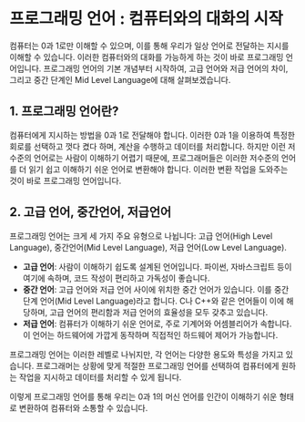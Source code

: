 # 프로그래밍 언어 : 컴퓨터와의 대화의 시작

컴퓨터는 0과 1로만 이해할 수 있으며, 이를 통해 우리가 일상 언어로 전달하는 지시를 이해할 수 있습니다. 이러한 컴퓨터와의 대화를 가능하게 하는 것이 바로 프로그래밍 언어입니다. 프로그래밍 언어의 기본 개념부터 시작하여, 고급 언어와 저급 언어의 차이, 그리고 중간 단계인 Mid Level Language에 대해 살펴보겠습니다.

## **1. 프로그래밍 언어란?**

컴퓨터에게 지시하는 방법을 0과 1로 전달해야 합니다. 이러한 0과 1을 이용하여 특정한 회로를 선택하고 껏다 켰다 하며, 계산을 수행하고 데이터를 처리합니다. 하지만 이런 저수준의 언어로는 사람이 이해하기 어렵기 때문에, 프로그래머들은 이러한 저수준의 언어를 더 읽기 쉽고 이해하기 쉬운 언어로 변환해야 합니다. 이러한 변환 작업을 도와주는 것이 바로 프로그래밍 언어입니다.

## **2. 고급 언어, 중간언어, 저급언어**

프로그래밍 언어는 크게 세 가지 주요 유형으로 나뉩니다: 고급 언어(High Level Language), 중간언어(Mid Level Language), 저급 언어(Low Level Language). 

- **고급 언어**: 사람이 이해하기 쉽도록 설계된 언어입니다. 파이썬, 자바스크립트 등이 여기에 속하며, 코드 작성이 편리하고 가독성이 좋습니다.
- **중간 언어**: 고급 언어와 저급 언어 사이에 위치한 중간 언어가 있습니다. 이를 중간 단계 언어(Mid Level Language)라고 합니다. C나 C++와 같은 언어들이 이에 해당하며, 고급 언어의 편리함과 저급 언어의 효율성을 모두 갖추고 있습니다.
- **저급 언어**: 컴퓨터가 이해하기 쉬운 언어로, 주로 기계어와 어셈블리어가 속합니다. 이 언어는 하드웨어에 가깝게 동작하며 직접적인 하드웨어 제어가 가능합니다.

프로그래밍 언어는 이러한 레벨로 나뉘지만, 각 언어는 다양한 용도와 특성을 가지고 있습니다. 프로그래머는 상황에 맞게 적절한 프로그래밍 언어를 선택하여 컴퓨터에게 원하는 작업을 지시하고 데이터를 처리할 수 있게 됩니다.

이렇게 프로그래밍 언어를 통해 우리는 0과 1의 머신 언어를 인간이 이해하기 쉬운 형태로 변환하여 컴퓨터와 소통할 수 있습니다.